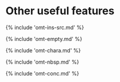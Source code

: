 # Other useful features

<!-- section: insert source text -->
{% include 'omt-ins-src.md' %}

<!-- section: empty translation -->
{% include 'omt-empty.md' %}

<!-- section: character table -->
{% include 'omt-chara.md' %}

<!-- section: insert nbsp -->
{% include 'omt-nbsp.md' %}

<!-- section: run search -->
{% include 'omt-conc.md' %}
